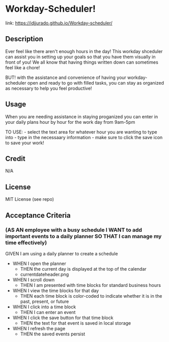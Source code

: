 # Workday-Scheduler!
link: https://idjjurado.github.io/Workday-scheduler/

## Description
Ever feel like there aren't enough hours in the day! This workday shceduler can assist you in setting up your goals so that you have them visually in front of you! We all know that having things written down can sometimes feel like a chore!

BUT! with the assistance and convenience of having your workday-scheduler open and ready to go with filled tasks, you can stay as organized as necessary to help you feel productive!

## Usage
When you are needing assistance in staying proganized you can enter in your daily plans hour by hour for the work day from 9am-5pm

TO USE:
    - select the text area for whatever hour you are wanting to type into
    - type in the necessaary information
    - make sure to click the save icon to save your work!

## Credit
N/A

## License
MIT License (see repo)

## Acceptance Criteria
### (AS AN employee with a busy schedule I WANT to add important events to a daily planner SO THAT I can manage my time effectively)

GIVEN I am using a daily planner to create a schedule
- WHEN I open the planner
    - THEN the current day is displayed at the top of the calendar   
    - currentdateheader.png
- WHEN I scroll down
    - THEN I am presented with time blocks for standard business hours
- WHEN I view the time blocks for that day
    - THEN each time block is color-coded to indicate whether it is in the past, present, or future
- WHEN I click into a time block
    - THEN I can enter an event
- WHEN I click the save button for that time block
    - THEN the text for that event is saved in local storage
- WHEN I refresh the page
    - THEN the saved events persist
